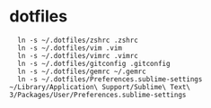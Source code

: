 # dotfiles

      ln -s ~/.dotfiles/zshrc .zshrc
      ln -s ~/.dotfiles/vim .vim
      ln -s ~/.dotfiles/vimrc .vimrc
      ln -s ~/.dotfiles/gitconfig .gitconfig
      ln -s ~/.dotfiles/gemrc ~/.gemrc
      ln -s ~/.dotfiles/Preferences.sublime-settings ~/Library/Application\ Support/Sublime\ Text\ 3/Packages/User/Preferences.sublime-settings
